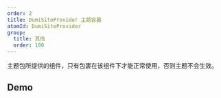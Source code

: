 ```yaml
---
order: 2
title: DumiSiteProvider 主题容器
atomId: DumiSiteProvider
group:
  title: 其他
  order: 100
---
```


主题包所提供的组件，只有包裹在该组件下才能正常使用，否则主题不会生效。

## Demo

<code src="./demos/DumiSiteProvider"></code>
